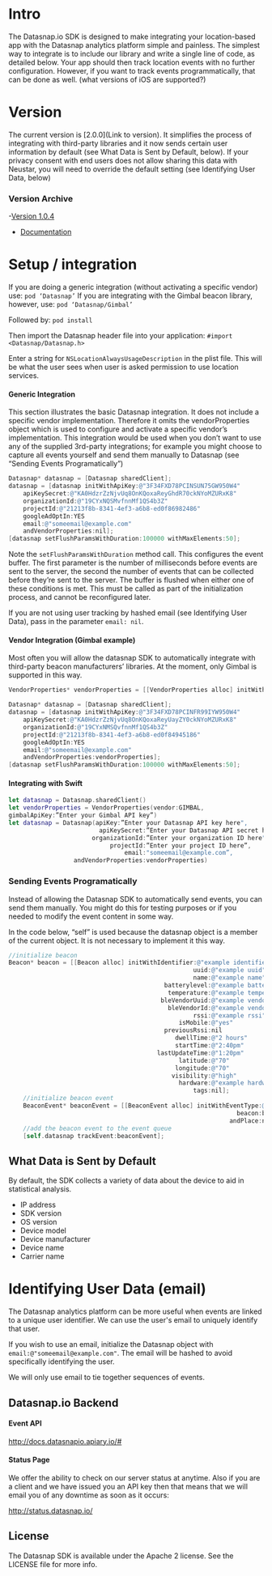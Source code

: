 # Intro
The Datasnap.io SDK is designed to make integrating your location-based app with the Datasnap analytics platform simple and painless. 
The simplest way to integrate is to include our library and write a single line of code, as detailed below. Your app should then track location events with no further configuration.
However, if you want to track events programmatically, that can be done as well. 
(what versions of iOS are supported?)

# Version
The current version is [2.0.0](Link to version).  It simplifies the  process of integrating with third-party libraries and it now sends certain user information by default (see What Data is Sent by Default, below).   If your privacy consent with end users does not allow sharing this data with Neustar, you will need to override the default setting (see Identifying User Data, below)

### Version Archive
-[Version 1.0.4](releases/download/1.0.4/Datasnap.framework-1.0.4.zip)
  - [Documentation](wiki/Version-1.0.4-Documentation)


# Setup / integration

If you are doing a generic integration (without activating a specific vendor) use:
`pod ‘Datasnap’`
If you are integrating with the Gimbal beacon library, however, use:
`pod ‘Datasnap/Gimbal’`

Followed by:
`pod install`

Then import the Datasnap header file into your application:
`#import <Datasnap/Datasnap.h>`

Enter a string for `NSLocationAlwaysUsageDescription` in the plist file.  This will be what the user sees when user is asked permission to use location services.


#### Generic Integration
This section illustrates the basic Datasnap integration. It does not include a specific vendor implementation. Therefore it omits the vendorProperties object which is used to configure and activate a specific vendor’s implementation. This integration would be used when you don’t want to use any of the supplied 3rd-party integrations; for example you might choose to capture all events yourself and send them manually to Datasnap (see “Sending Events Programatically”)

```ObjectiveC
Datasnap* datasnap = [Datasnap sharedClient];
datasnap = [datasnap initWithApiKey:@"3F34FXD78PCINSUN75GW950W4"
    apiKeySecret:@"KA0HdzrZzNjvUq8OnKQoxaReyGhdR70ckNYoMZURxK8"
    organizationId:@"19CYxNQSMvfnnMf1QS4b3Z"
    projectId:@"21213f8b-8341-4ef3-a6b8-ed0f86982486"
    googleAdOptIn:YES
    email:@"someemail@example.com"
    andVendorProperties:nil];
[datasnap setFlushParamsWithDuration:100000 withMaxElements:50];
```
Note the `setFlushParamsWithDuration` method call.  This configures the event buffer.  The first parameter is the number of milliseconds before events are sent to the server, the second the number of events that can be collected before they’re sent to the server.  The buffer is flushed when either one of these conditions is met.  This must be called as part of the initialization process, and cannot be reconfigured later.

If you are not using user tracking by hashed email (see Identifying User Data), pass in the parameter `email: nil`.

#### Vendor Integration (Gimbal example)
Most often you will allow the datasnap  SDK to automatically integrate with third-party beacon manufacturers’ libraries.  At the moment, only Gimbal is supported in this way.

```ObjectiveC
VendorProperties* vendorProperties = [[VendorProperties alloc] initWithVendor:GIMBAL andgimbalApiKey:@"74e344e9-9625-4b9d-96cf-e7805479d33c"];

Datasnap* datasnap = [Datasnap sharedClient];
datasnap = [datasnap initWithApiKey:@"3F34FXD78PCINFR99IYW950W4"
    apiKeySecret:@"KA0HdzrZzNjvUq8OnKQoxaReyUayZY0ckNYoMZURxK8"
    organizationId:@"19CYxNMSQvfnnMf1QS4b3Z"
    projectId:@"21213f8b-8341-4ef3-a6b8-ed0f84945186"
    googleAdOptIn:YES
    email:@"someemail@example.com"
    andVendorProperties:vendorProperties];
[datasnap setFlushParamsWithDuration:100000 withMaxElements:50];
```

#### Integrating with Swift

```Swift
let datasnap = Datasnap.sharedClient()
let vendorProperties = VendorProperties(vendor:GIMBAL,
gimbalApiKey:”Enter your Gimbal API key”)
let datasnap = Datasnap(apiKey:”Enter your Datasnap API key here",
                         apiKeySecret:”Enter your Datasnap API secret here",
                       organizationId:”Enter your organization ID here",
                            projectId:”Enter your project ID here”,
                                email:"someemail@example.com”,
                  andVendorProperties:vendorProperties)
```


### Sending Events Programatically
Instead of allowing the Datasnap SDK to automatically send events, you can send them manually.  You might do this for testing purposes or if you needed to modify the event content in some way.

In the code below, “self” is used because the datasnap object is a member of the current object. It is not necessary to implement it this way.

```ObjectiveC
//initialize beacon
Beacon* beacon = [[Beacon alloc] initWithIdentifier:@"example identifier"
                                                   uuid:@"example uuid"
                                                   name:@"example name"
                                           batterylevel:@"example battery level"
                                            temperature:@"example temperature"
                                          bleVendorUuid:@"example vendor uuid"
                                            bleVendorId:@"example vendor ID"
                                                   rssi:@"example rssi"
                                               isMobile:@"yes"
                                           previousRssi:nil
                                              dwellTime:@"2 hours"
                                              startTime:@"2:40pm"
                                         lastUpdateTime:@"1:20pm"
                                               latitude:@"70"
                                              longitude:@"70"
                                             visibility:@"high"
                                               hardware:@"example hardware"
                                                   tags:nil];
    //initialize beacon event
    BeaconEvent* beaconEvent = [[BeaconEvent alloc] initWithEventType:@"beacon_sighting"
                                                               beacon:beacon
                                                             andPlace:nil];
    //add the beacon event to the event queue
    [self.datasnap trackEvent:beaconEvent];
```

## What Data is Sent by Default
By default, the SDK collects a variety of data about the device to aid in statistical analysis.

- IP address
- SDK version
- OS version
- Device model
- Device manufacturer
- Device name
- Carrier name

# Identifying User Data (email)
The Datasnap analytics platform can be more useful when events are linked to a unique user identifier.  We can use the user's email to uniquely identify that user.

If you wish to use an email, initialize the Datasnap object with `email:@"someemail@example.com"`. The email will be hashed to avoid specifically identifying the user. 

We will only use email to tie together sequences of events.

## Datasnap.io Backend 

#### Event API

http://docs.datasnapio.apiary.io/#

#### Status Page
We offer the ability to check on our server status at anytime. Also if you are a client and we have issued you an API key then that means that we will email you of any downtime as soon as it occurs:

http://status.datasnap.io/

## License

The Datasnap SDK is available under the Apache 2 license. See the LICENSE file for more info.
